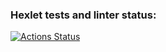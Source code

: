 ### Hexlet tests and linter status:
[![Actions Status](https://github.com/funkylen/layout-designer-project-lvl1/workflows/hexlet-check/badge.svg)](https://github.com/funkylen/layout-designer-project-lvl1/actions)